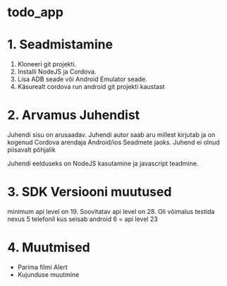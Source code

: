 # todo_app

# 1. Seadmistamine

1. Kloneeri git projekti.
2. Installi NodeJS ja Cordova.
3. Lisa ADB seade või Android Emulator seade.
4. Käsurealt cordova run android git projekti kaustast

# 2. Arvamus Juhendist

Juhendi sisu on arusaadav. Juhendi autor saab aru millest kirjutab ja on kogenud Cordova arendaja Android/ios Seadmete jaoks.
Juhend ei olnud piisavalt põhjalik

Juhendi eelduseks on NodeJS kasutamine ja javascript teadmine.

# 3. SDK Versiooni muutused

minimum api level on 19. Soovitatav api level on 28. Oli võimalus testida nexus 5 telefonil kus seisab android 6 = api level 23

# 4. Muutmised

- Parima filmi Alert
- Kujunduse muutmine
